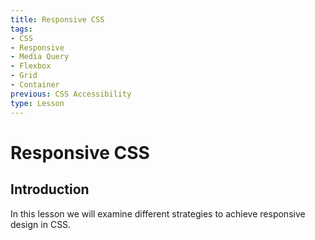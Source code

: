 ```yaml
---
title: Responsive CSS
tags:
- CSS
- Responsive
- Media Query
- Flexbox
- Grid
- Container
previous: CSS Accessibility
type: Lesson
---
```


# Responsive CSS

## Introduction

In this lesson we will examine different strategies to achieve responsive design in CSS.

